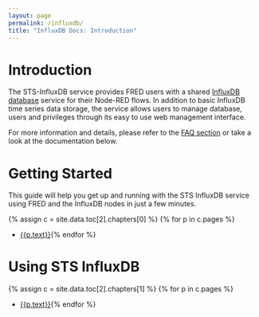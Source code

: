 ```yaml
---
layout: page
permalink: /influxdb/
title: "InfluxDB Docs: Introduction"
---
```


# Introduction

The STS-InfluxDB service provides FRED users with a shared [InfluxDB database](https://docs.influxdata.com/influxdb) service for their Node-RED flows. In addition to basic InfluxDB time series data storage, the service allows users to manage database, users and privileges through its easy to use web management interface.

For more information and details, please refer to the [FAQ section](/influxdb/faq) or take a look at the documentation below.

# Getting Started

This guide will help you get up and running with the STS InfluxDB service using FRED and the InfluxDB nodes in just a few minutes.

{% assign c = site.data.toc[2].chapters[0] %}
{% for p in c.pages %}
- [{{p.text}}]({{p.url}}){% endfor %}

# Using STS InfluxDB

{% assign c = site.data.toc[2].chapters[1] %}
{% for p in c.pages %}
- [{{p.text}}]({{p.url}}){% endfor %}

